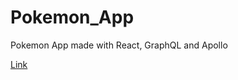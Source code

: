 # Pokemon_App
Pokemon App made with React, GraphQL and Apollo

[Link](https://csb-sh7h2-priw9mtc4.vercel.app/)

